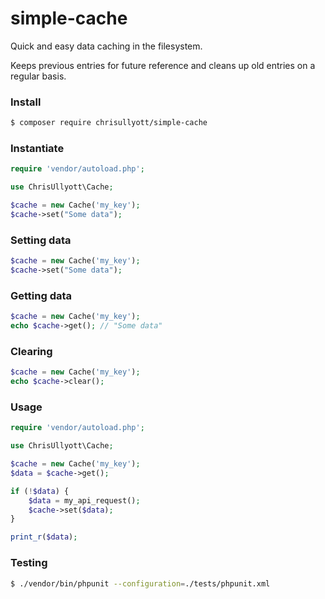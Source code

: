 # simple-cache

Quick and easy data caching in the filesystem.

Keeps previous entries for future reference and cleans up old entries on a regular basis.

### Install

```bash
$ composer require chrisullyott/simple-cache
```

### Instantiate

```php
require 'vendor/autoload.php';

use ChrisUllyott\Cache;

$cache = new Cache('my_key');
$cache->set("Some data");
```

### Setting data

```php
$cache = new Cache('my_key');
$cache->set("Some data");
```

### Getting data

```php
$cache = new Cache('my_key');
echo $cache->get(); // "Some data"
```

### Clearing 

```php
$cache = new Cache('my_key');
echo $cache->clear();
```

### Usage

```php
require 'vendor/autoload.php';

use ChrisUllyott\Cache;

$cache = new Cache('my_key');
$data = $cache->get();

if (!$data) {
    $data = my_api_request();
    $cache->set($data);
}

print_r($data);
```

### Testing

```bash
$ ./vendor/bin/phpunit --configuration=./tests/phpunit.xml
```
